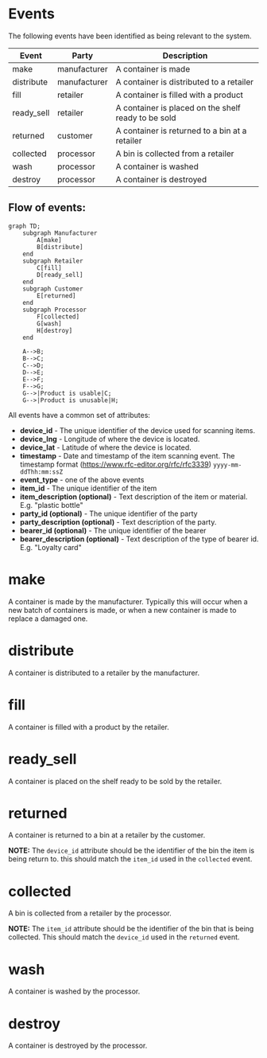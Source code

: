 # Events

The following events have been identified as being relevant to the system.

| Event | Party | Description |
| --- | --- | --- |
| make | manufacturer | A container is made |
| distribute | manufacturer | A container is distributed to a retailer |
| fill | retailer | A container is filled with a product |
| ready_sell | retailer | A container is placed on the shelf ready to be sold |
| returned | customer | A container is returned to a bin at a retailer |
| collected | processor | A bin is collected from a retailer |
| wash | processor | A container is washed |
| destroy | processor | A container is destroyed |

## Flow of events:

```mermaid
graph TD;
    subgraph Manufacturer
        A[make]
        B[distribute]
    end
    subgraph Retailer
        C[fill]
        D[ready_sell]
    end
    subgraph Customer
        E[returned]
    end
    subgraph Processor
        F[collected]
        G[wash]
        H[destroy]
    end
    
    A-->B;
    B-->C;
    C-->D;
    D-->E;
    E-->F;
    F-->G;
    G-->|Product is usable|C;
    G-->|Product is unusable|H;
```


All events have a common set of attributes:

- **device_id** - The unique identifier of the device used for scanning items.
- **device_lng** - Longitude of where the device is located.
- **device_lat** - Latitude of where the device is located.
- **timestamp** - Date and timestamp of the item scanning event. The timestamp format (https://www.rfc-editor.org/rfc/rfc3339) `yyyy-mm-ddThh:mm:ssZ`
- **event_type** - one of the above events
- **item_id** - The unique identifier of the item
- **item_description (optional)** - Text description of the item or material. E.g. "plastic bottle"
- **party_id (optional)** - The unique identifier of the party
- **party_description (optional)** - Text description of the party.
- **bearer_id (optional)** - The unique identifier of the bearer
- **bearer_description (optional)** - Text description of the type of bearer id. E.g. "Loyalty card"

# make

A container is made by the manufacturer. Typically this will occur when a new batch of containers is made, or when a new container is made to replace a damaged one.

# distribute

A container is distributed to a retailer by the manufacturer.

# fill

A container is filled with a product by the retailer.

# ready_sell

A container is placed on the shelf ready to be sold by the retailer.

# returned

A container is returned to a bin at a retailer by the customer.

**NOTE:** The `device_id` attribute should be the identifier of the bin the item is being return to. this should match the `item_id` used in the `collected` event.

# collected

A bin is collected from a retailer by the processor.

**NOTE:** The `item_id` attribute should be the identifier of the bin that is being collected. This should match the `device_id` used in the `returned` event.

# wash

A container is washed by the processor.

# destroy

A container is destroyed by the processor.